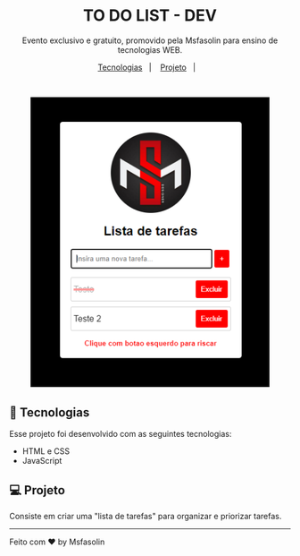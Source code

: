 <h1 align="center"> TO DO LIST - DEV </h1>

<p align="center">
Evento exclusivo e gratuito, promovido pela Msfasolin para ensino de tecnologias WEB.
</p>

<p align="center">
  <a href="#-tecnologias">Tecnologias</a>&nbsp;&nbsp;&nbsp;|&nbsp;&nbsp;&nbsp;
  <a href="#-projeto">Projeto</a>&nbsp;&nbsp;&nbsp;|&nbsp;&nbsp;&nbsp;
  <!-- <a href="#-layout">Layout</a>&nbsp;&nbsp;&nbsp;|&nbsp;&nbsp;&nbsp; -->
  <!-- <a href="#memo-licença">Licença</a> -->
</p>

<!-- <p align="center">
  <img alt="License" src="https://img.shields.io/static/v1?label=license&message=MIT&color=49AA26&labelColor=000000">
</p> -->

<br>

<p align="center">
  <img alt="projeto TO DO LIST" src="preview.png" width="85%">
</p>

## 🚀 Tecnologias

Esse projeto foi desenvolvido com as seguintes tecnologias:

- HTML e CSS
- JavaScript

## 💻 Projeto

Consiste em criar uma "lista de tarefas" para organizar e priorizar tarefas.

<!-- ## 🔖 Layout

Você pode visualizar o layout do projeto através [DESSE LINK](https://www.figma.com/file/????). É necessário ter conta no [Figma](https://figma.com) para acessá-lo. -->

<!-- ## :memo: Licença

Esse projeto está sob a licença MIT. -->

---

Feito com ♥ by Msfasolin
